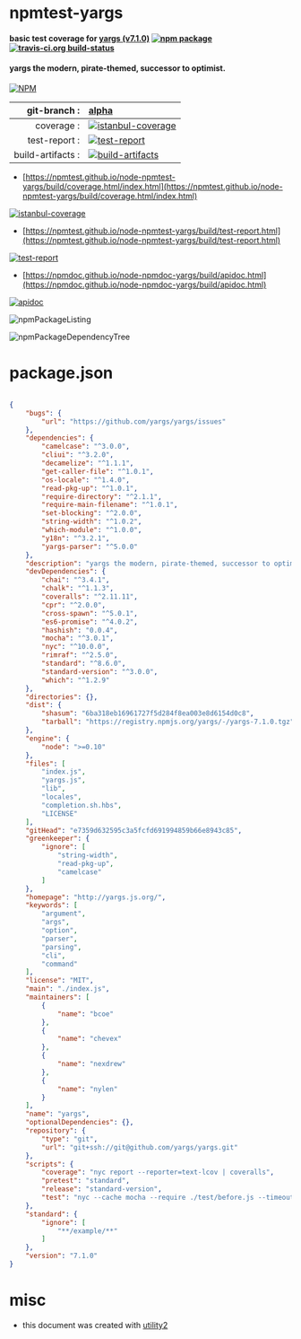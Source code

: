 # npmtest-yargs

#### basic test coverage for  [yargs (v7.1.0)](http://yargs.js.org/)  [![npm package](https://img.shields.io/npm/v/npmtest-yargs.svg?style=flat-square)](https://www.npmjs.org/package/npmtest-yargs) [![travis-ci.org build-status](https://api.travis-ci.org/npmtest/node-npmtest-yargs.svg)](https://travis-ci.org/npmtest/node-npmtest-yargs)

#### yargs the modern, pirate-themed, successor to optimist.

[![NPM](https://nodei.co/npm/yargs.png?downloads=true&downloadRank=true&stars=true)](https://www.npmjs.com/package/yargs)

| git-branch : | [alpha](https://github.com/npmtest/node-npmtest-yargs/tree/alpha)|
|--:|:--|
| coverage : | [![istanbul-coverage](https://npmtest.github.io/node-npmtest-yargs/build/coverage.badge.svg)](https://npmtest.github.io/node-npmtest-yargs/build/coverage.html/index.html)|
| test-report : | [![test-report](https://npmtest.github.io/node-npmtest-yargs/build/test-report.badge.svg)](https://npmtest.github.io/node-npmtest-yargs/build/test-report.html)|
| build-artifacts : | [![build-artifacts](https://npmtest.github.io/node-npmtest-yargs/glyphicons_144_folder_open.png)](https://github.com/npmtest/node-npmtest-yargs/tree/gh-pages/build)|

- [https://npmtest.github.io/node-npmtest-yargs/build/coverage.html/index.html](https://npmtest.github.io/node-npmtest-yargs/build/coverage.html/index.html)

[![istanbul-coverage](https://npmtest.github.io/node-npmtest-yargs/build/screenCapture.buildCi.browser.%252Ftmp%252Fbuild%252Fcoverage.lib.html.png)](https://npmtest.github.io/node-npmtest-yargs/build/coverage.html/index.html)

- [https://npmtest.github.io/node-npmtest-yargs/build/test-report.html](https://npmtest.github.io/node-npmtest-yargs/build/test-report.html)

[![test-report](https://npmtest.github.io/node-npmtest-yargs/build/screenCapture.buildCi.browser.%252Ftmp%252Fbuild%252Ftest-report.html.png)](https://npmtest.github.io/node-npmtest-yargs/build/test-report.html)

- [https://npmdoc.github.io/node-npmdoc-yargs/build/apidoc.html](https://npmdoc.github.io/node-npmdoc-yargs/build/apidoc.html)

[![apidoc](https://npmdoc.github.io/node-npmdoc-yargs/build/screenCapture.buildCi.browser.%252Ftmp%252Fbuild%252Fapidoc.html.png)](https://npmdoc.github.io/node-npmdoc-yargs/build/apidoc.html)

![npmPackageListing](https://npmtest.github.io/node-npmtest-yargs/build/screenCapture.npmPackageListing.svg)

![npmPackageDependencyTree](https://npmtest.github.io/node-npmtest-yargs/build/screenCapture.npmPackageDependencyTree.svg)



# package.json

```json

{
    "bugs": {
        "url": "https://github.com/yargs/yargs/issues"
    },
    "dependencies": {
        "camelcase": "^3.0.0",
        "cliui": "^3.2.0",
        "decamelize": "^1.1.1",
        "get-caller-file": "^1.0.1",
        "os-locale": "^1.4.0",
        "read-pkg-up": "^1.0.1",
        "require-directory": "^2.1.1",
        "require-main-filename": "^1.0.1",
        "set-blocking": "^2.0.0",
        "string-width": "^1.0.2",
        "which-module": "^1.0.0",
        "y18n": "^3.2.1",
        "yargs-parser": "^5.0.0"
    },
    "description": "yargs the modern, pirate-themed, successor to optimist.",
    "devDependencies": {
        "chai": "^3.4.1",
        "chalk": "^1.1.3",
        "coveralls": "^2.11.11",
        "cpr": "^2.0.0",
        "cross-spawn": "^5.0.1",
        "es6-promise": "^4.0.2",
        "hashish": "0.0.4",
        "mocha": "^3.0.1",
        "nyc": "^10.0.0",
        "rimraf": "^2.5.0",
        "standard": "^8.6.0",
        "standard-version": "^3.0.0",
        "which": "^1.2.9"
    },
    "directories": {},
    "dist": {
        "shasum": "6ba318eb16961727f5d284f8ea003e8d6154d0c8",
        "tarball": "https://registry.npmjs.org/yargs/-/yargs-7.1.0.tgz"
    },
    "engine": {
        "node": ">=0.10"
    },
    "files": [
        "index.js",
        "yargs.js",
        "lib",
        "locales",
        "completion.sh.hbs",
        "LICENSE"
    ],
    "gitHead": "e7359d632595c3a5fcfd691994859b66e8943c85",
    "greenkeeper": {
        "ignore": [
            "string-width",
            "read-pkg-up",
            "camelcase"
        ]
    },
    "homepage": "http://yargs.js.org/",
    "keywords": [
        "argument",
        "args",
        "option",
        "parser",
        "parsing",
        "cli",
        "command"
    ],
    "license": "MIT",
    "main": "./index.js",
    "maintainers": [
        {
            "name": "bcoe"
        },
        {
            "name": "chevex"
        },
        {
            "name": "nexdrew"
        },
        {
            "name": "nylen"
        }
    ],
    "name": "yargs",
    "optionalDependencies": {},
    "repository": {
        "type": "git",
        "url": "git+ssh://git@github.com/yargs/yargs.git"
    },
    "scripts": {
        "coverage": "nyc report --reporter=text-lcov | coveralls",
        "pretest": "standard",
        "release": "standard-version",
        "test": "nyc --cache mocha --require ./test/before.js --timeout=8000 --check-leaks"
    },
    "standard": {
        "ignore": [
            "**/example/**"
        ]
    },
    "version": "7.1.0"
}
```



# misc
- this document was created with [utility2](https://github.com/kaizhu256/node-utility2)
